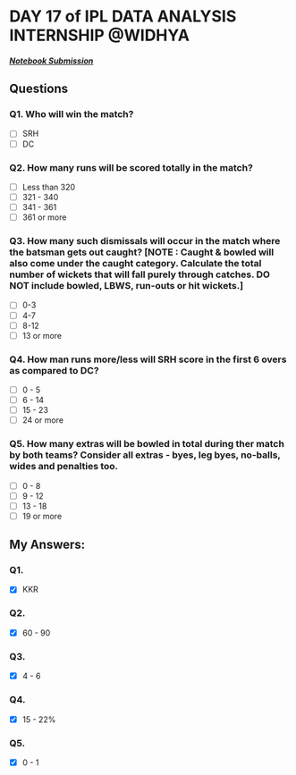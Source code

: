 # DAY 17 of IPL DATA ANALYSIS INTERNSHIP @WIDHYA
##### [Notebook Submission](https://github.com/shashwatk1/IPL_Data_Analysis/blob/main/Day_17_27_October/Day_17.ipynb)
## Questions
### Q1. Who will win the match?
- [ ] SRH
- [ ] DC

### Q2. How many runs will be scored totally in the match?
- [ ] Less than 320
- [ ] 321 - 340
- [ ] 341 - 361
- [ ] 361 or more

### Q3. How many such dismissals will occur in the match where the batsman gets out caught? [NOTE : Caught & bowled will also come under the caught category. Calculate the total number of wickets that will fall purely through catches. DO NOT include bowled, LBWS, run-outs or hit wickets.] 
- [ ] 0-3
- [ ] 4-7
- [ ] 8-12
- [ ] 13 or more 

### Q4. How man runs more/less will SRH score in the first 6 overs as compared to DC?
- [ ] 0 - 5
- [ ] 6 - 14
- [ ] 15 - 23
- [ ] 24 or more

### Q5. How many extras will be bowled in total during ther match by both teams? Consider all extras - byes, leg byes, no-balls, wides and penalties too.
- [ ] 0 - 8
- [ ] 9 - 12
- [ ] 13 - 18
- [ ] 19 or more

## My Answers:
### Q1.
- [x] KKR
### Q2.
- [x] 60 - 90
### Q3.
- [x] 4 - 6
### Q4.
- [x] 15 - 22%
### Q5.
- [x] 0 - 1